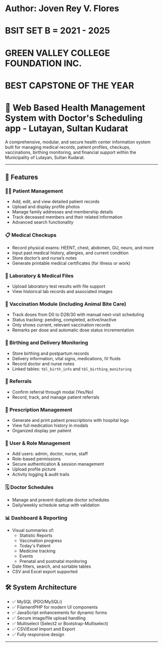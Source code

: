 # Author: Joven Rey V. Flores
# BSIT SET B = 2021 - 2025
# GREEN VALLEY COLLEGE FOUNDATION INC.
# BEST CAPSTONE OF THE YEAR

# 🏥 Web Based Health Management System with Doctor's Scheduling app - Lutayan, Sultan Kudarat

A comprehensive, modular, and secure health center information system built for managing medical records, patient profiles, checkups, vaccinations, birthing monitoring, and financial support within the Municipality of Lutayan, Sultan Kudarat.

---

## 🚀 Features

### 🧑‍⚕️ Patient Management
- Add, edit, and view detailed patient records
- Upload and display profile photos
- Manage family addresses and membership details
- Track deceased members and their related information
- Advanced search functionality

### 📋 Medical Checkups
- Record physical exams: HEENT, chest, abdomen, GU, neuro, and more
- Input past medical history, allergies, and current condition
- Store doctor’s and nurse’s notes
- Generate printable medical certificates (for illness or work)

### 🧪 Laboratory & Medical Files
- Upload laboratory test results with file support
- View historical lab records and associated images

### 💉 Vaccination Module (including Animal Bite Care)
- Track doses from D0 to D28/30 with manual next-visit scheduling
- Status tracking: pending, completed, active/inactive
- Only shows current, relevant vaccination records
- Remarks per dose and automatic dose status incrementation

### 🤰 Birthing and Delivery Monitoring
- Store birthing and postpartum records
- Delivery information, vital signs, medications, IV fluids
- Record doctor and nurse notes
- Linked tables: `tbl_birth_info` and `tbl_birthing_monitoring`

### 📝 Referrals
- Confirm referral through modal (Yes/No)
- Record, track, and manage patient referrals

### 💊 Prescription Management
- Generate and print patient prescriptions with hospital logo
- View full medication history in modals
- Organized display per patient

### 👥 User & Role Management
- Add users: admin, doctor, nurse, staff
- Role-based permissions
- Secure authentication & session management
- Upload profile picture
- Activity logging & audit trails

### 🗓️ Doctor Schedules
- Manage and prevent duplicate doctor schedules
- Daily/weekly schedule setup with validation

### 📊 Dashboard & Reporting
- Visual summaries of:
  - Statistic Reports
  - Vaccination progress
  - Today's Patient
  - Medicine tracking
  - Events
  - Prenatal and postnatal monitoring
- Date filters, search, and sortable tables
- CSV and Excel export supported



## 🛠️ System Architecture

- ✅ MySQL (PDO/MySQLi)
- ✅ FilamentPHP for modern UI components
- ✅ JavaScript enhancements for dynamic forms
- ✅ Secure image/file upload handling
- ✅ Multiselect (Select2 or Bootstrap-Multiselect)
- ✅ CSV/Excel Import and Export
- ✅ Fully responsive design

---






